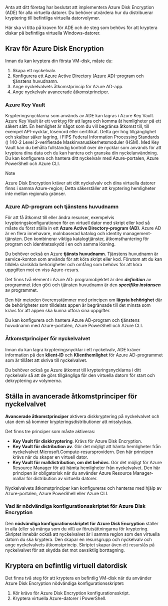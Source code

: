 Anta att ditt företag har beslutat att implementera Azure Disk Encryption (ADE) för alla virtuella datorer. Du behöver utvärdera hur du distribuerar kryptering till befintliga virtuella datorvolymer.

Här ska vi titta på kraven för ADE och de steg som behövs för att kryptera diskar på befintliga virtuella Windows-datorer.

## <a name="azure-disk-encryption-prerequisites"></a>Krav för Azure Disk Encryption

Innan du kan kryptera din första VM-disk, måste du:

1. Skapa ett nyckelvalv.
1. Konfigurera ett Azure Active Directory (Azure AD)-program och tjänstens huvudnamn.
1. Ange nyckelvalvets åtkomstprincip för Azure AD-app.
1. Ange nyckelvalv avancerade åtkomstprinciper.

### <a name="azure-key-vault"></a>Azure Key Vault

Krypteringsnycklarna som används av ADE kan lagras i Azure Key Vault. Azure Key Vault är ett verktyg för att lagra och komma åt hemligheter på ett säkert sätt. En hemlighet är något som du vill begränsa åtkomst till, till exempel API-nycklar, lösenord eller certifikat. Detta ger hög tillgänglighet och skalbar säker lagring, i FIPS Federal Information Processing Standards () 140-2 Level 2-verifierade Maskinvarusäkerhetsmoduler (HSM). Med Key Vault kan du behålla fullständig kontroll över de nycklar som används för att kryptera dina data och du kan hantera och granska din nyckelanvändning. Du kan konfigurera och hantera ditt nyckelvalv med Azure-portalen, Azure PowerShell och Azure CLI.

>[!NOTE]
> Azure Disk Encryption kräver att ditt nyckelvalv och dina virtuella datorer finns i samma Azure-region; Detta säkerställer att kryptering hemligheter inte mellan regionala gränser.

### <a name="azure-ad-application-and-service-principal"></a>Azure AD-program och tjänstens huvudnamn

För att få åtkomst till eller ändra resurser, exempelvis krypteringskonfigurationen för en virtuell dator med skript eller kod så måste du först ställa in ett **Azure Active Directory-program (AD)**. Azure AD är en flera innehavare, molnbaserad katalog och identity management-tjänsten. Den kombinerar viktiga katalogtjänster, åtkomsthantering för program och identitetsskydd i en och samma lösning.

Du behöver också en Azure **tjänsts huvudnamn**. Tjänstens huvudnamn är service-konton som används för att köra skript eller kod. Förutom att du kan tilldela särskilda behörigheter och omfång som behövs för att köra uppgiften mot en viss Azure-resurs.

Det finns två element i Azure AD: programobjektet är den **_definition_** av programmet (den gör) och tjänsten huvudnamn är den **_specifika instansen_**  av programmet.

Den här metoden överensstämmer med principen om **lägsta behörighet** där de behörigheter som tilldelats appen är begränsade till det minsta som krävs för att appen ska kunna utföra sina uppgifter.

Du kan konfigurera och hantera Azure AD-program och tjänstens huvudnamn med Azure-portalen, Azure PowerShell och Azure CLI.

### <a name="key-vault-access-policies"></a>Åtkomstprinciper för nyckelvalvet

Innan du kan lagra krypteringsnycklar i ett nyckelvalv, ADE kräver information på den **klient-ID** och **Klienthemlighet** för Azure AD-programmet som är tillåtet att skriva till nyckelvalvet.

Du behöver också ge Azure åtkomst till krypteringsnycklarna i ditt nyckelvalv så att de görs tillgängliga för den virtuella datorn för start och dekryptering av volymerna.

## <a name="set-key-vault-advanced-access-policies"></a>Ställa in avancerade åtkomstprinciper för nyckelvalvet

**Avancerade åtkomstprinciper** aktivera diskkryptering på nyckelvalvet och utan dem så kommer krypteringsdistributioner att misslyckas. 

Det finns tre principer som måste aktiveras:

- **Key Vault för diskkryptering**. Krävs för Azure Disk Encryption.
- **Key Vault för distribution av**. Gör det möjligt att hämta hemligheter från nyckelvalvet Microsoft.Compute-resursprovidern. Den här principen krävs när du skapar en virtuell dator.
- **Key Vault för malldistribution, om det behövs**. Gör det möjligt för Azure Resource Manager för att hämta hemligheter från nyckelvalvet. Den här principen är obligatorisk när du använder Azure Resource Manager-mallar för distribution av virtuella datorer.

Nyckelvalvets åtkomstprinciper kan konfigureras och hanteras med hjälp av Azure-portalen, Azure PowerShell eller Azure CLI.

### <a name="what-is-the-azure-disk-encryption-prerequisites-configuration-script"></a>Vad är nödvändiga konfigurationsskriptet för Azure Disk Encryption

Den **nödvändiga konfigurationsskriptet för Azure Disk Encryption** ställer in alla (eller så många som du vill) av förutsättningarna för kryptering. Skriptet innebär också att nyckelvalvet är i samma region som den virtuella datorn du ska kryptera. Den skapar en resursgrupp och nyckelvalv och ange nyckelvalvets åtkomstprincip. Skriptet skapar även ett resurslås på nyckelvalvet för att skydda det mot oavsiktlig borttagning.

## <a name="encrypting-an-existing-vm-disk"></a>Kryptera en befintlig virtuell datordisk

Det finns två steg för att kryptera en befintlig VM-disk när du använder Azure Disk Encryption nödvändiga konfigurationsskriptet:

1. Kör krävs för Azure Disk Encryption konfigurationsskript.
1. Kryptera virtuella Azure-datorer i PowerShell.
